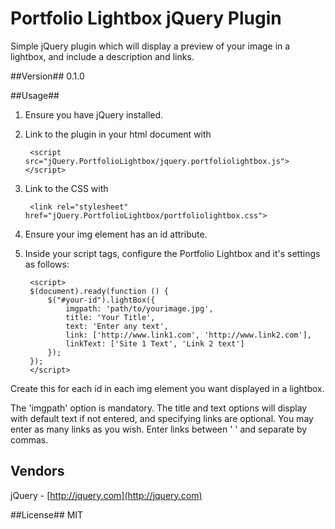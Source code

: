 # Portfolio Lightbox jQuery Plugin #

Simple jQuery plugin which will display a preview of your image in a lightbox, and include a description and links.

##Version##
0.1.0

##Usage##

1. Ensure you have jQuery installed.
2. Link to the plugin in your html document with

        <script src="jQuery.PortfolioLightbox/jquery.portfoliolightbox.js"></script>

3. Link to the CSS with

        <link rel="stylesheet" href="jQuery.PortfolioLightbox/portfoliolightbox.css">

4. Ensure your img element has an id attribute.
5. Inside your script tags, configure the Portfolio Lightbox and it's settings as follows:

        <script>
		$(document).ready(function () {
			$("#your-id").lightBox({
				imgpath: 'path/to/yourimage.jpg',
				title: 'Your Title',
				text: 'Enter any text',
				link: ['http://www.link1.com', 'http://www.link2.com'],
				linkText: ['Site 1 Text', 'Link 2 text']
			});		
		});
		</script>

Create this for each id in each img element you want displayed in a lightbox.

The 'imgpath' option is mandatory. The title and text options will display with default text if not entered, and specifying links are optional. You may enter as many links as you wish. Enter links between ' ' and separate by commas.


## Vendors ##
jQuery - [http://jquery.com](http://jquery.com)

##License##
MIT
